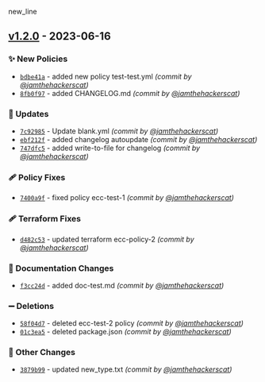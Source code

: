 new_line

## [v1.2.0] - 2023-06-16
### :sparkles: New Policies
- [`bdbe41a`](https://github.com/jamthehackerscat/test/commit/bdbe41a87f8e8c449f723975abc697f3dbfec8ba) - added new policy test-test.yml *(commit by [@jamthehackerscat](https://github.com/jamthehackerscat))*
- [`8fb0f97`](https://github.com/jamthehackerscat/test/commit/8fb0f97016472b2616fdba2e88a1b9efd593f0cb) - added CHANGELOG.md *(commit by [@jamthehackerscat](https://github.com/jamthehackerscat))*

### :wrench: Updates
- [`7c92985`](https://github.com/jamthehackerscat/test/commit/7c92985265d7307d6ee8c91541c39bacc80387c1) - Update blank.yml *(commit by [@jamthehackerscat](https://github.com/jamthehackerscat))*
- [`ebf212f`](https://github.com/jamthehackerscat/test/commit/ebf212f77e646288eef79a5cf5b618c1dd6927ad) - added changelog autoupdate *(commit by [@jamthehackerscat](https://github.com/jamthehackerscat))*
- [`747dfc5`](https://github.com/jamthehackerscat/test/commit/747dfc5418cb79d85cbc92e1430dc1526a1d0996) - added write-to-file for changelog *(commit by [@jamthehackerscat](https://github.com/jamthehackerscat))*

### :adhesive_bandage: Policy Fixes
- [`7400a9f`](https://github.com/jamthehackerscat/test/commit/7400a9f8333e54f5c3e932c80ff1f05ca45b5168) - fixed policy ecc-test-1 *(commit by [@jamthehackerscat](https://github.com/jamthehackerscat))*

### :adhesive_bandage: Terraform Fixes
- [`d482c53`](https://github.com/jamthehackerscat/test/commit/d482c53fbda15723eb7878a060d0eb05c504b7a9) - updated terraform ecc-policy-2 *(commit by [@jamthehackerscat](https://github.com/jamthehackerscat))*

### :memo: Documentation Changes
- [`f3cc24d`](https://github.com/jamthehackerscat/test/commit/f3cc24d0106ba875fd9c2dfeb6ae8b9852cd5438) - added doc-test.md *(commit by [@jamthehackerscat](https://github.com/jamthehackerscat))*

### :heavy_minus_sign: Deletions
- [`58f04d7`](https://github.com/jamthehackerscat/test/commit/58f04d734c8e3a91b48a2003372aa8e3c2595eee) - deleted ecc-test-2 policy *(commit by [@jamthehackerscat](https://github.com/jamthehackerscat))*
- [`01c3ea5`](https://github.com/jamthehackerscat/test/commit/01c3ea52e998adae0d7045f6fcfbc3241dc499a2) - deleted package.json *(commit by [@jamthehackerscat](https://github.com/jamthehackerscat))*

### :open_file_folder: Other Changes
- [`3879b99`](https://github.com/jamthehackerscat/test/commit/3879b991609887223972c002395a7a8a838f4b76) - updated new_type.txt *(commit by [@jamthehackerscat](https://github.com/jamthehackerscat))*


[v1.2.0]: https://github.com/jamthehackerscat/test/compare/v1.1.0...v1.2.0